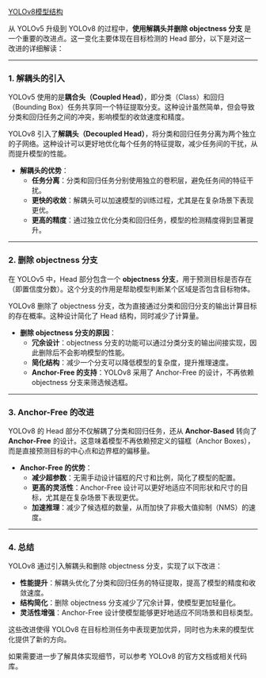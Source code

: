
[YOLOv8模型结构](YOLOv8模型架构.md)

从 YOLOv5 升级到 YOLOv8 的过程中，**使用解耦头并删除 objectness 分支** 是一个重要的改进点。这一变化主要体现在目标检测的 Head 部分，以下是对这一改进的详细解读：

---

### 1. **解耦头的引入**
YOLOv5 使用的是**耦合头（Coupled Head）**，即分类（Class）和回归（Bounding Box）任务共享同一个特征提取分支。这种设计虽然简单，但会导致分类和回归任务之间的冲突，影响模型的收敛速度和精度。

YOLOv8 引入了**解耦头（Decoupled Head）**，将分类和回归任务分离为两个独立的子网络。这种设计可以更好地优化每个任务的特征提取，减少任务间的干扰，从而提升模型的性能。

- **解耦头的优势**：
  - **任务分离**：分类和回归任务分别使用独立的卷积层，避免任务间的特征干扰。
  - **更快的收敛**：解耦头可以加速模型的训练过程，尤其是在复杂场景下表现更优。
  - **更高的精度**：通过独立优化分类和回归任务，模型的检测精度得到显著提升。

---

### 2. **删除 objectness 分支**
在 YOLOv5 中，Head 部分包含一个 **objectness 分支**，用于预测目标是否存在（即置信度分数）。这个分支的作用是帮助模型判断某个区域是否包含目标物体。

YOLOv8 删除了 objectness 分支，改为直接通过分类和回归分支的输出计算目标的存在概率。这种设计简化了 Head 结构，同时减少了计算量。

- **删除 objectness 分支的原因**：
  - **冗余设计**：objectness 分支的功能可以通过分类分支的输出间接实现，因此删除后不会影响模型的性能。
  - **简化结构**：减少一个分支可以降低模型的复杂度，提升推理速度。
  - **Anchor-Free 的支持**：YOLOv8 采用了 Anchor-Free 的设计，不再依赖 objectness 分支来筛选候选框。

---

### 3. **Anchor-Free 的改进**
YOLOv8 的 Head 部分不仅解耦了分类和回归任务，还从 **Anchor-Based** 转向了 **Anchor-Free** 的设计。这意味着模型不再依赖预定义的锚框（Anchor Boxes），而是直接预测目标的中心点和边界框的偏移量。

- **Anchor-Free 的优势**：
  - **减少超参数**：无需手动设计锚框的尺寸和比例，简化了模型的配置。
  - **更高的灵活性**：Anchor-Free 设计可以更好地适应不同形状和尺寸的目标，尤其是在复杂场景下表现更优。
  - **加速推理**：减少了候选框的数量，从而加快了非极大值抑制（NMS）的速度。

---

### 4. **总结**
YOLOv8 通过引入解耦头和删除 objectness 分支，实现了以下改进：
- **性能提升**：解耦头优化了分类和回归任务的特征提取，提高了模型的精度和收敛速度。
- **结构简化**：删除 objectness 分支减少了冗余计算，使模型更加轻量化。
- **灵活性增强**：Anchor-Free 设计使模型能够更好地适应不同场景和目标类型。

这些改进使得 YOLOv8 在目标检测任务中表现更加优异，同时也为未来的模型优化提供了新的方向。

如果需要进一步了解具体实现细节，可以参考 YOLOv8 的官方文档或相关代码库。
